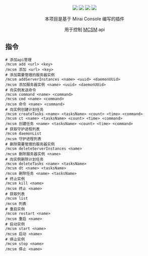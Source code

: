 <div align="center">

[![](https://img.shields.io/github/v/release/limbang/mirai-console-mcsm-plugin?include_prereleases)](https://github.com/limbang/mirai-console-mcsm-plugin/releases)
![](https://img.shields.io/github/downloads/limbang/mirai-console-mcsm-plugin/total)
[![](https://img.shields.io/github/license/limbang/mirai-console-mcsm-plugin)](https://github.com/limbang/mirai-console-mcsm-plugin/blob/master/LICENSE)
[![](https://img.shields.io/badge/mirai-2.10.0-69c1b9)](https://github.com/mamoe/mirai)

本项目是基于 Mirai Console 编写的插件
<p>用于控制 <a href = "https://github.com/MCSManager/MCSManager">MCSM</a> api</p>
</div>

## 指令

```shell
# 添加api管理
/mcsm add <url> <key>    
/mcsm 添加 <url> <key>
# 添加需要管理的服务器实例
/mcsm addServerInstances <name> <uuid> <daemonUUid>    
/mcsm 添加服务器实例 <name> <uuid> <daemonUUid> 
# 向实例发送命令
/mcsm command <name> <command>    
/mcsm cmd <name> <command>
/mcsm 命令 <name> <command>
# 向实例创建计划任务
/mcsm createTasks <name> <tasksName> <count> <time> <command>    
/mcsm ct <name> <tasksName> <count> <time> <command>
/mcsm 创建任务 <name> <tasksName> <count> <time> <command>
# 获取守护进程列表
/mcsm daemonList    
/mcsm 守护进程列表
# 删除需要管理的服务器实例
/mcsm deleteServerInstances <name>
/mcsm 删除服务器实例 <name>
# 向实例删除计划任务
/mcsm deleteTasks <name> <tasksName>    
/mcsm dt <name> <tasksName>
/mcsm 删除任务 <name> <tasksName>
# 终止实例
/mcsm kill <name>
/mcsm 终止 <name>
# 获取列表
/mcsm list
/mcsm 列表
# 重启实例
/mcsm restart <name>
/mcsm 重启 <name>
# 启动实例
/mcsm start <name>
/mcsm 启动 <name>
# 停止实例
/mcsm stop <name>
/mcsm 停止 <name>
```

